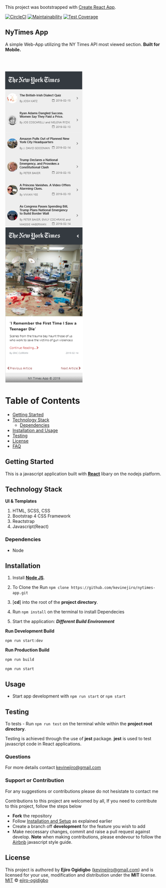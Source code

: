 This project was bootstrapped with [Create React App](https://github.com/facebook/create-react-app).

[![CircleCI](https://circleci.com/gh/kevinejiro/nytimes-app/tree/develop.svg?style=svg)](https://circleci.com/gh/kevinejiro/nytimes-app/tree/develop)
[![Maintainability](https://api.codeclimate.com/v1/badges/fbcb01fd4f9b20503d67/maintainability)](https://codeclimate.com/github/kevinejiro/nytimes-app/maintainability)
[![Test Coverage](https://api.codeclimate.com/v1/badges/fbcb01fd4f9b20503d67/test_coverage)](https://codeclimate.com/github/kevinejiro/nytimes-app/test_coverage)

## NyTimes App

A simple Web-App utilizing the NY Times API most viewed section. **Built for Mobile.**

<br />
<br />

<img width="250" height="500" alt="nytimes-app-screenshot" src="./src/assets/nytimes1.PNG">&nbsp; &nbsp; &nbsp; &nbsp; &nbsp; &nbsp;<img width="250" height="500" alt="nytimes-app-screenshot" src="./src/assets/nytimes2.PNG">
<br />

# Table of Contents
- [Getting Started](#getting-started)
- [Technology Stack](#technology-stack)
  * [Dependencies](#dependencies)
- [Installation and Usage](#installation)
- [Testing](#testing)
- [License](#license)
- [FAQ](#faqs)

## Getting Started
This is a javascript application built with [**React**](https://reactjs.org/) libary on the nodejs platform. 

## Technology Stack
**UI & Templates**
1. HTML, SCSS, CSS
2. Bootstrap 4 CSS Framework
3. Reactstrap
4. Javascript(React)


### Dependencies
* Node

## Installation

1. Install [**Node JS**](https://nodejs.org/en/).
2. To Clone the Run `npm clone https://github.com/kevinejiro/nytimes-app.git`
3. [**cd**] into the root of the **project directory**.
4. Run `npm install` on the terminal to install Dependecies

6. Start the application:
**_Different Build Environment_**

**Run Development Build**
```
npm run start:dev
```

**Run Production Build**
```
npm run build
```
```
npm run start
```

## Usage
- Start app development with `npm run start` or `npm start`


## Testing

To tests - Run `npm run test` on the terminal while within the **project root directory**.

Testing is achieved through the use of **jest** package. **jest** is used to test javascript code in React applications.

### Questions
For more details contact kevinejiro@gmail.com

### Support or Contribution
For any suggestions or contributions  please do not hesistate to contact me

Contributions to this project are welcomed by all, If you need to contribute to this project, follow the steps below
* **Fork** the repository
* Follow [Installation and Setup](#installation-and-setup) as explained earlier
* Create a branch off **development** for the feature you wish to add
* Make neccessary changes, commit and raise a pull request against develop.
**Note** when making contributions, please endevour to follow the [Airbnb](https://github.com/airbnb/javascript) javascript style guide.

## License
This project is authored by **Ejiro Ogidigbo** (kevinejiro@gmail.com) and is licensed for your use, modification and distribution under the **MIT** license.
[MIT][license] © [ejiro-ogidigbo][author]
<!-- Definitions -->
[license]: LICENSE
[author]: ejiro-ogidigbo